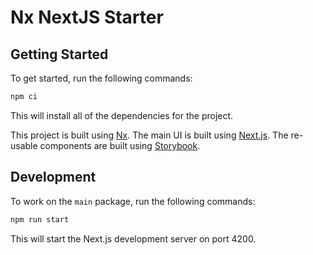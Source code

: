 # Nx NextJS Starter

## Getting Started

To get started, run the following commands:

```bash
npm ci
```

This will install all of the dependencies for the project.

This project is built using [Nx](https://nx.dev). The main UI is built using [Next.js](https://nextjs.org). The re-usable components are built using [Storybook](https://storybook.js.org).

## Development

To work on the `main` package, run the following commands:

```bash
npm run start
```

This will start the Next.js development server on port 4200.

